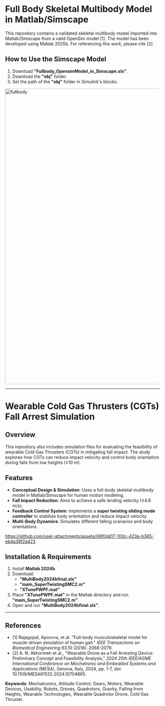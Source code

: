 # Full Body Skeletal Multibody Model in Matlab/Simscape  
This repository contains a validated skeletal multibody model imported into Matlab/Simscape from a valid OpenSim model [1]. The model has been developed using Matlab 2025b. For referencing this work, please cite [2].  

## How to Use the Simscape Model  
1. Download **"Fullbody_OpensimModel_in_Simscape.slx"**.  
2. Download the **"obj"** folder.  
3. Set the path of the **"obj"** folder in Simulink's blocks.  

<img width="959" alt="fullbody" src="https://github.com/user-attachments/assets/b39c603c-9ee2-4481-a2ef-894cc1bc537d" />

---

# Wearable Cold Gas Thrusters (CGTs) Fall Arrest Simulation  

## Overview  
This repository also includes simulation files for evaluating the feasibility of wearable Cold Gas Thrusters (CGTs) in mitigating fall impact. The study explores how CGTs can reduce impact velocity and control body orientation during falls from low heights (≤10 m).  

## Features  
- **Conceptual Design & Simulation**: Uses a full-body skeletal multibody model in Matlab/Simscape for human motion modeling.  
- **Fall Impact Reduction**: Aims to achieve a safe landing velocity (≤4.8 m/s).  
- **Feedback Control System**: Implements a **super twisting sliding mode controller** to stabilize body orientation and reduce impact velocity.  
- **Multi-Body Dynamics**: Simulates different falling scenarios and body orientations.  




https://github.com/user-attachments/assets/06f0dd17-100c-423a-b365-eb4a38f2a423




## Installation & Requirements  
1. Install **Matlab 2024b**.  
2. Download:  
   - **"MultiBody2024bfinal.slx"**  
   - **"main_SuperTwistingSMC2.m"**  
   - **"XTunePWPF.mat"**  
3. Place **"XTunePWPF.mat"** in the Matlab directory and run **"main_SuperTwistingSMC2.m"**.  
4. Open and run **"MultiBody2024bfinal.slx"**.  

---

## References  
- [1] Rajagopal, Apoorva, et al. "Full-body musculoskeletal model for muscle-driven simulation of human gait." *IEEE Transactions on Biomedical Engineering* 63.10 (2016): 2068-2079.  
- [2] A. N. Akhormeh et al., "Wearable Drone as a Fall Arresting Device: Preliminary Concept and Feasibility Analysis," *2024 20th IEEE/ASME International Conference on Mechatronic and Embedded Systems and Applications (MESA)*, Genova, Italy, 2024, pp. 1-7, doi: 10.1109/MESA61532.2024.10704865.  

**Keywords**: Mechatronics, Attitude Control, Gears, Motors, Wearable Devices, Usability, Robots, Drones, Quadrotors, Gravity, Falling from Heights, Wearable Technologies, Wearable Quadrotor Drone, Cold Gas Thruster.  
